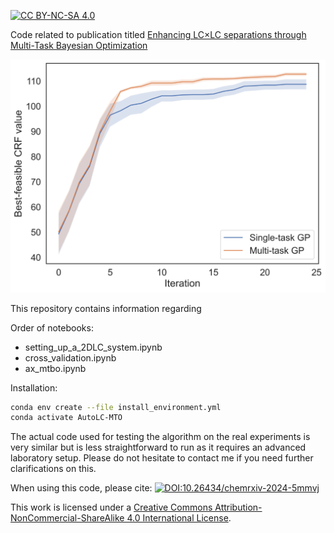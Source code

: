 [![CC BY-NC-SA 4.0][cc-by-nc-sa-shield]][cc-by-nc-sa]

Code related to publication titled [Enhancing LC×LC separations through Multi-Task Bayesian Optimization](https://doi.org/10.26434/chemrxiv-2024-5mmvj)

<img src="/figures/bo_vs_mtbo_realsample.png" width="1000"/>

This repository contains information regarding 

Order of notebooks:

- setting_up_a_2DLC_system.ipynb
- cross_validation.ipynb
- ax_mtbo.ipynb

Installation:
```bash
conda env create --file install_environment.yml
conda activate AutoLC-MTO
```

The actual code used for testing the algorithm on the real experiments is very similar but is less straightforward to run as it requires an advanced laboratory setup. Please do not hesitate to contact me if you need further clarifications on this.

When using this code, please cite: [![DOI:10.26434/chemrxiv-2024-5mmvj](http://img.shields.io/badge/DOI-10.26434/chemrxiv-2024-5mmvj.svg)](https://doi.org/10.26434/chemrxiv-2024-5mmvj)

This work is licensed under a
[Creative Commons Attribution-NonCommercial-ShareAlike 4.0 International License][cc-by-nc-sa].

[cc-by-nc-sa]: http://creativecommons.org/licenses/by-nc-sa/4.0/
[cc-by-nc-sa-image]: https://licensebuttons.net/l/by-nc-sa/4.0/88x31.png
[cc-by-nc-sa-shield]: https://img.shields.io/badge/License-CC%20BY--NC--SA%204.0-lightgrey.svg
